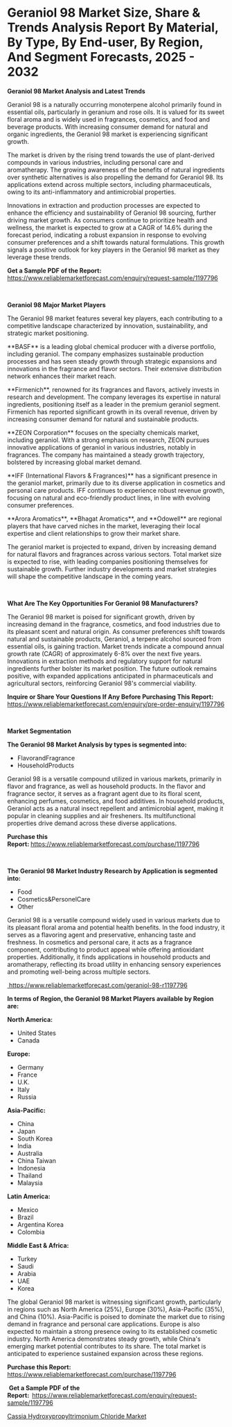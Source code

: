 <p><h1>Geraniol 98 Market Size, Share & Trends Analysis Report By Material, By Type, By End-user, By Region, And Segment Forecasts, 2025 - 2032</h1></p><p><strong>Geraniol 98 Market Analysis and Latest Trends</strong></p>
<p><p>Geraniol 98 is a naturally occurring monoterpene alcohol primarily found in essential oils, particularly in geranium and rose oils. It is valued for its sweet floral aroma and is widely used in fragrances, cosmetics, and food and beverage products. With increasing consumer demand for natural and organic ingredients, the Geraniol 98 market is experiencing significant growth.</p><p>The market is driven by the rising trend towards the use of plant-derived compounds in various industries, including personal care and aromatherapy. The growing awareness of the benefits of natural ingredients over synthetic alternatives is also propelling the demand for Geraniol 98. Its applications extend across multiple sectors, including pharmaceuticals, owing to its anti-inflammatory and antimicrobial properties.</p><p>Innovations in extraction and production processes are expected to enhance the efficiency and sustainability of Geraniol 98 sourcing, further driving market growth. As consumers continue to prioritize health and wellness, the market is expected to grow at a CAGR of 14.6% during the forecast period, indicating a robust expansion in response to evolving consumer preferences and a shift towards natural formulations. This growth signals a positive outlook for key players in the Geraniol 98 market as they leverage these trends.</p></p>
<p><strong>Get a Sample PDF of the Report:&nbsp;</strong> <a href="https://www.reliablemarketforecast.com/enquiry/request-sample/1197796?utm_campaign=3069&utm_medium=2&utm_source=Github&utm_content=ia&utm_term=31032025&utm_id=geraniol-98">https://www.reliablemarketforecast.com/enquiry/request-sample/1197796</a></p>
<p>&nbsp;</p>
<p><strong>Geraniol 98 Major Market Players</strong></p>
<p><p>The Geraniol 98 market features several key players, each contributing to a competitive landscape characterized by innovation, sustainability, and strategic market positioning. </p><p>**BASF** is a leading global chemical producer with a diverse portfolio, including geraniol. The company emphasizes sustainable production processes and has seen steady growth through strategic expansions and innovations in the fragrance and flavor sectors. Their extensive distribution network enhances their market reach.</p><p>**Firmenich**, renowned for its fragrances and flavors, actively invests in research and development. The company leverages its expertise in natural ingredients, positioning itself as a leader in the premium geraniol segment. Firmenich has reported significant growth in its overall revenue, driven by increasing consumer demand for natural and sustainable products.</p><p>**ZEON Corporation** focuses on the specialty chemicals market, including geraniol. With a strong emphasis on research, ZEON pursues innovative applications of geraniol in various industries, notably in fragrances. The company has maintained a steady growth trajectory, bolstered by increasing global market demand.</p><p>**IFF (International Flavors & Fragrances)** has a significant presence in the geraniol market, primarily due to its diverse application in cosmetics and personal care products. IFF continues to experience robust revenue growth, focusing on natural and eco-friendly product lines, in line with evolving consumer preferences.</p><p>**Arora Aromatics**, **Bhagat Aromatics**, and **Odowell** are regional players that have carved niches in the market, leveraging their local expertise and client relationships to grow their market share.</p><p>The geraniol market is projected to expand, driven by increasing demand for natural flavors and fragrances across various sectors. Total market size is expected to rise, with leading companies positioning themselves for sustainable growth. Further industry developments and market strategies will shape the competitive landscape in the coming years.</p></p>
<p>&nbsp;</p>
<p><strong>What Are The Key Opportunities For Geraniol 98 Manufacturers?</strong></p>
<p><p>The Geraniol 98 market is poised for significant growth, driven by increasing demand in the fragrance, cosmetics, and food industries due to its pleasant scent and natural origin. As consumer preferences shift towards natural and sustainable products, Geraniol, a terpene alcohol sourced from essential oils, is gaining traction. Market trends indicate a compound annual growth rate (CAGR) of approximately 6-8% over the next five years. Innovations in extraction methods and regulatory support for natural ingredients further bolster its market position. The future outlook remains positive, with expanded applications anticipated in pharmaceuticals and agricultural sectors, reinforcing Geraniol 98's commercial viability.</p></p>
<p><strong>Inquire or Share Your Questions If Any Before Purchasing This Report:</strong> <a href="https://www.reliablemarketforecast.com/enquiry/pre-order-enquiry/1197796?utm_campaign=3069&utm_medium=2&utm_source=Github&utm_content=ia&utm_term=31032025&utm_id=geraniol-98">https://www.reliablemarketforecast.com/enquiry/pre-order-enquiry/1197796</a></p>
<p>&nbsp;</p>
<p><strong>Market Segmentation</strong></p>
<p><strong>The Geraniol 98 Market Analysis by types is segmented into:</strong></p>
<p><ul><li>FlavorandFragrance</li><li>HouseholdProducts</li></ul></p>
<p><p>Geraniol 98 is a versatile compound utilized in various markets, primarily in flavor and fragrance, as well as household products. In the flavor and fragrance sector, it serves as a fragrant agent due to its floral scent, enhancing perfumes, cosmetics, and food additives. In household products, Geraniol acts as a natural insect repellent and antimicrobial agent, making it popular in cleaning supplies and air fresheners. Its multifunctional properties drive demand across these diverse applications.</p></p>
<p><strong>Purchase this Report:&nbsp;</strong><a href="https://www.reliablemarketforecast.com/purchase/1197796?utm_campaign=3069&utm_medium=2&utm_source=Github&utm_content=ia&utm_term=31032025&utm_id=geraniol-98">https://www.reliablemarketforecast.com/purchase/1197796</a></p>
<p>&nbsp;</p>
<p><strong>The Geraniol 98 Market Industry Research by Application is segmented into:</strong></p>
<p><ul><li>Food</li><li>Cosmetics&PersonelCare</li><li>Other</li></ul></p>
<p><p>Geraniol 98 is a versatile compound widely used in various markets due to its pleasant floral aroma and potential health benefits. In the food industry, it serves as a flavoring agent and preservative, enhancing taste and freshness. In cosmetics and personal care, it acts as a fragrance component, contributing to product appeal while offering antioxidant properties. Additionally, it finds applications in household products and aromatherapy, reflecting its broad utility in enhancing sensory experiences and promoting well-being across multiple sectors.</p></p>
<p><a href="https://www.reliablemarketforecast.com/geraniol-98-r1197796?utm_campaign=3069&utm_medium=2&utm_source=Github&utm_content=ia&utm_term=31032025&utm_id=geraniol-98">&nbsp;https://www.reliablemarketforecast.com/geraniol-98-r1197796</a></p>
<p><strong>In terms of Region, the Geraniol 98 Market Players available by Region are:</strong></p>
<p>
    <p> <strong> North America: </strong>
        <ul>
            <li>United States</li>
            <li>Canada</li>
        </ul>
        </p> 
    <p> <strong> Europe: </strong>
        <ul>
            <li>Germany</li>
            <li>France</li>
            <li>U.K.</li>
            <li>Italy</li>
            <li>Russia</li>
        </ul>
        </p> 
    <p> <strong> Asia-Pacific: </strong>
        <ul>
            <li>China</li>
            <li>Japan</li>
            <li>South Korea</li>
            <li>India</li>
            <li>Australia</li>
            <li>China Taiwan</li>
            <li>Indonesia</li>
            <li>Thailand</li>
            <li>Malaysia</li>
        </ul>
        </p> 
    <p> <strong> Latin America: </strong>
        <ul>
            <li>Mexico</li>
            <li>Brazil</li>
            <li>Argentina Korea</li>
            <li>Colombia</li>
        </ul>
        </p> 
    <p> <strong> Middle East & Africa: </strong>
        <ul>
            <li>Turkey</li>
            <li>Saudi</li>
            <li>Arabia</li>
            <li>UAE</li>
            <li>Korea</li>
        </ul>
    </p>
    </p>
<p><p>The global Geraniol 98 market is witnessing significant growth, particularly in regions such as North America (25%), Europe (30%), Asia-Pacific (35%), and China (10%). Asia-Pacific is poised to dominate the market due to rising demand in fragrance and personal care applications. Europe is also expected to maintain a strong presence owing to its established cosmetic industry. North America demonstrates steady growth, while China's emerging market potential contributes to its share. The total market is anticipated to experience sustained expansion across these regions.</p></p>
<p><strong>Purchase this Report: </strong><a href="https://www.reliablemarketforecast.com/purchase/1197796?utm_campaign=3069&utm_medium=2&utm_source=Github&utm_content=ia&utm_term=31032025&utm_id=geraniol-98">https://www.reliablemarketforecast.com/purchase/1197796</a></p>
<p>&nbsp;<strong>Get a Sample PDF of the Report:&nbsp;&nbsp;</strong><a href="https://www.reliablemarketforecast.com/enquiry/request-sample/1197796?utm_campaign=3069&utm_medium=2&utm_source=Github&utm_content=ia&utm_term=31032025&utm_id=geraniol-98">https://www.reliablemarketforecast.com/enquiry/request-sample/1197796</a></p>
<p><strong></strong></p>
<p><p><a href="https://github.com/momossidram/Market-Research-Report-List-1/blob/main/cassia-hydroxypropyltrimonium-chloride-market.md?utm_campaign=3069&utm_medium=2&utm_source=Github&utm_content=ia&utm_term=31032025&utm_id=geraniol-98">Cassia Hydroxypropyltrimonium Chloride Market</a></p></p>